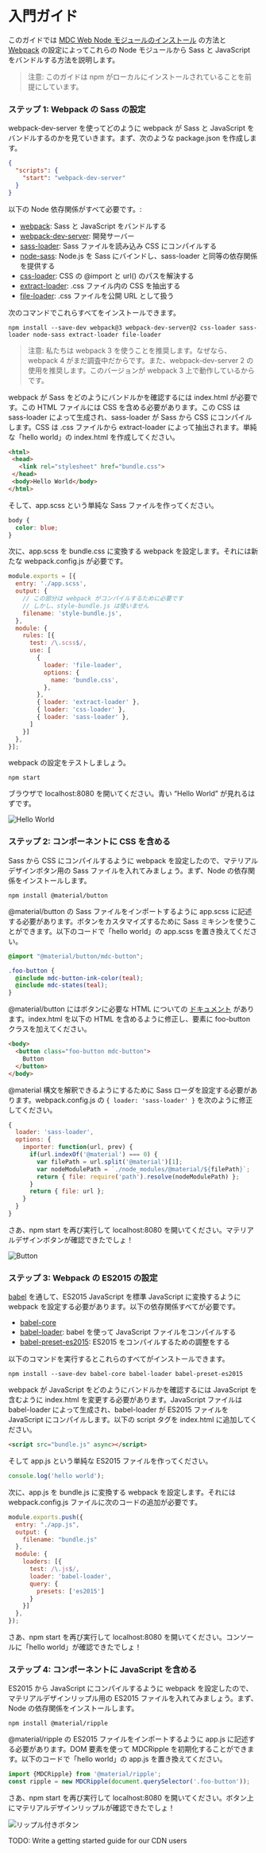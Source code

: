 <!--docs:
title: "Getting Started"
layout: landing
section: docs
path: /docs/getting-started/
-->

# 入門ガイド

このガイドでは [MDC Web Node モジュールのインストール](https://www.npmjs.com/org/material) の方法と [Webpack](https://webpack.js.org/) の設定によってこれらの Node モジュールから Sass と JavaScript をバンドルする方法を説明します。

> 注意: このガイドは npm がローカルにインストールされていることを前提にしています。

### ステップ 1: Webpack の Sass の設定

webpack-dev-server を使ってどのように webpack が Sass と JavaScript をバンドルするのかを見ていきます。まず、次のような package.json を作成します。

```json
{
  "scripts": {
    "start": "webpack-dev-server"
  }
}
```

以下の Node 依存関係がすべて必要です。:
- [webpack](https://www.npmjs.com/package/webpack): Sass と JavaScript をバンドルする
- [webpack-dev-server](https://www.npmjs.com/package/webpack-dev-server): 開発サーバー
- [sass-loader](https://www.npmjs.com/package/sass-loader): Sass ファイルを読み込み CSS にコンパイルする
- [node-sass](https://www.npmjs.com/package/node-sass): Node.js を Sass にバインドし、sass-loader と同等の依存関係を提供する
- [css-loader](https://www.npmjs.com/package/css-loader): CSS の @import と url() のパスを解決する
- [extract-loader](https://github.com/peerigon/extract-loader): .css ファイル内の CSS を抽出する
- [file-loader](https://github.com/webpack-contrib/file-loader): .css ファイルを公開 URL として扱う

次のコマンドでこれらすべてをインストールできます。

```
npm install --save-dev webpack@3 webpack-dev-server@2 css-loader sass-loader node-sass extract-loader file-loader
```

> 注意: 私たちは webpack 3 を使うことを推奨します。なぜなら、webpack 4 がまだ調査中だからです。また、webpack-dev-server 2 の使用を推奨します。このバージョンが webpack 3 上で動作しているからです。

webpack が Sass をどのようにバンドルかを確認するには index.html が必要です。この HTML ファイルには CSS を含める必要があります。この CSS は sass-loader によって生成され、sass-loader が Sass から CSS にコンパイルします。CSS は .css ファイルから extract-loader によって抽出されます。単純な「hello world」の index.html を作成してください。

```html
<html>
 <head>
   <link rel="stylesheet" href="bundle.css">
 </head>
 <body>Hello World</body>
</html>
```

そして、app.scss という単純な Sass ファイルを作ってください。

```scss
body {
  color: blue;
}
```

次に、app.scss を bundle.css に変換する webpack を設定します。それには新たな webpack.config.js が必要です。

```js
module.exports = [{
  entry: './app.scss',
  output: {
    // この部分は webpack がコンパイルするために必要です
    // しかし、style-bundle.js は使いません
    filename: 'style-bundle.js',
  },
  module: {
    rules: [{
      test: /\.scss$/,
      use: [
        {
          loader: 'file-loader',
          options: {
            name: 'bundle.css',
          },
        },
        { loader: 'extract-loader' },
        { loader: 'css-loader' },
        { loader: 'sass-loader' },
      ]
    }]
  },
}];
```

webpack の設定をテストしましょう。

```
npm start
```

ブラウザで localhost:8080 を開いてください。青い “Hello World” が見れるはずです。

![Hello World](hello_world.png)

### ステップ 2: コンポーネントに CSS を含める

Sass から CSS にコンパイルするように webpack を設定したので、マテリアルデザインボタン用の Sass ファイルを入れてみましょう。まず、Node の依存関係をインストールします。

```
npm install @material/button
```

@material/button の Sass ファイルをインポートするように app.scss に記述する必要があります。ボタンをカスタマイズするために Sass ミキシンを使うことができます。以下のコードで「hello world」の app.scss を置き換えてください。

```scss
@import "@material/button/mdc-button";

.foo-button {
  @include mdc-button-ink-color(teal);
  @include mdc-states(teal);
}
```
@material/button にはボタンに必要な HTML についての [ドキュメント](packages/mdc-button/README.md) があります。index.html を以下の HTML を含めるように修正し、要素に foo-button クラスを加えてください。

```html
<body>
  <button class="foo-button mdc-button">
    Button
  </button>
</body>
```

@material 構文を解釈できるようにするために Sass ローダを設定する必要があります。webpack.config.js の `{ loader: 'sass-loader' }` を次のように修正してください。

```javascript
{
  loader: 'sass-loader',
  options: {
    importer: function(url, prev) {
      if(url.indexOf('@material') === 0) {
        var filePath = url.split('@material')[1];
        var nodeModulePath = `./node_modules/@material/${filePath}`;
        return { file: require('path').resolve(nodeModulePath) };
      }
      return { file: url };
    }
  }
}
```

さあ、npm start を再び実行して localhost:8080 を開いてください。マテリアルデザインボタンが確認できたでしょ！

![Button](button.png)

### ステップ 3: Webpack の ES2015 の設定

[babel](https://babeljs.io) を通して、ES2015 JavaScript を標準 JavaScript に変換するように webpack を設定する必要があります。以下の依存関係すべてが必要です。

- [babel-core](https://www.npmjs.com/package/babel-core)
- [babel-loader](https://www.npmjs.com/package/babel-loader): babel を使って JavaScript ファイルをコンパイルする
- [babel-preset-es2015](https://www.npmjs.com/package/babel-preset-es2015): ES2015 をコンパイルするための調整をする

以下のコマンドを実行するとこれらのすべてがインストールできます。

```
npm install --save-dev babel-core babel-loader babel-preset-es2015
```

webpack が JavaScript をどのようにバンドルかを確認するには JavaScript を含むように index.html を変更する必要があります。JavaScript ファイルは babel-loader によって生成され、babel-loader が ES2015 ファイルを JavaScript にコンパイルします。以下の script タグを index.html に追加してください。

```html
<script src="bundle.js" async></script>
```

そして app.js という単純な ES2015 ファイルを作ってください。

```javascript
console.log('hello world');
```

次に、app.js を bundle.js に変換する webpack を設定します。それには webpack.config.js ファイルに次のコードの追加が必要です。

```javascript
module.exports.push({
  entry: "./app.js",
  output: {
    filename: "bundle.js"
  },
  module: {
    loaders: [{
      test: /\.js$/,
      loader: 'babel-loader',
      query: {
        presets: ['es2015']
      }
    }]
  },
});
```

さあ、npm start を再び実行して localhost:8080 を開いてください。コンソールに「hello world」が確認できたでしょ！

### ステップ 4: コンポーネントに JavaScript を含める 

ES2015 から JavaScript にコンパイルするように webpack を設定したので、マテリアルデザインリップル用の ES2015 ファイルを入れてみましょう。まず、Node の依存関係をインストールします。

```
npm install @material/ripple
```

@material/ripple の ES2015 ファイルをインポートするように app.js に記述する必要があります。DOM 要素を使って MDCRipple を初期化することができます。以下のコードで「hello world」の app.js を置き換えてください。

```javascript
import {MDCRipple} from '@material/ripple';
const ripple = new MDCRipple(document.querySelector('.foo-button'));
```

さあ、npm start を再び実行して localhost:8080 を開いてください。ボタン上にマテリアルデザインリップルが確認できたでしょ！

![リップル付きボタン](button_with_ripple.png)

TODO: Write a getting started guide for our CDN users
